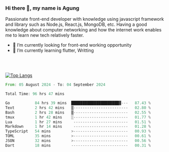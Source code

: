 ### Hi there 👋, my name is Agung
Passionate front-end developer with knowledge using javascript framework and library such as Node.js, React.js, MongoDB, etc. Having a good knowledge about computer networking and how the internet work enables me to learn new tech relatively faster.

<!--
**agungfir98/agungfir98** is a ✨ _special_ ✨ repository because its `README.md` (this file) appears on your GitHub profile.
-->

- 🔭 I’m currently looking for front-end working opportunity
- 🌱 I’m currently learning flutter, Writting
<br/>
<br/>

[![Top Langs](https://github-readme-stats.vercel.app/api/top-langs/?username=agungfir98&langs_count=5)](https://github.com/anuraghazra/github-readme-stats)

<!--START_SECTION:waka-->

```rust
From: 05 August 2024 - To: 04 September 2024

Total Time: 96 hrs 47 mins

Go           84 hrs 39 mins  █████████████████████▓---   87.43 %
Text         2 hrs 42 mins   ▒------------------------   02.80 %
Bash         2 hrs 28 mins   ▒------------------------   02.55 %
tmux         1 hr 42 mins    ░------------------------   01.77 %
Lua          1 hr 27 mins     ------------------------   01.51 %
Markdown     1 hr 14 mins     ------------------------   01.28 %
TypeScript   54 mins         >------------------------   00.93 %
TOML         35 mins         >------------------------   00.61 %
JSON         32 mins         >------------------------   00.56 %
Dart         18 mins         -------------------------   00.31 %
```

<!--END_SECTION:waka-->
